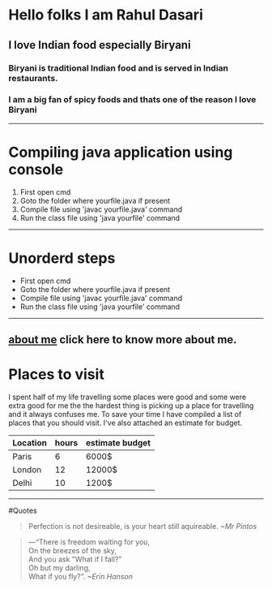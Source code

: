 # Hello folks I am  Rahul Dasari
## <h2> I love Indian food especially **Biryani**
### <h3> Biryani is traditional  **Indian food** and is served in Indian restaurants.
### I am a big fan of **spicy foods** and thats one of the reason I love **Biryani**
---
# Compiling java application using console
1. First open cmd
2. Goto the folder where yourfile.java if present
3. Compile file using 'javac yourfile.java' command 
4. Run the class file using 'java yourfile' command
---
# Unorderd steps
* First open cmd
* Goto the folder where yourfile.java if present
* Compile file using 'javac yourfile.java' command 
* Run the class file using 'java yourfile' command
---
[about me](AboutMe.md) click here to know more about me.
---
# Places to visit
I spent half of my life travelling some places were good and some were extra good for me the the hardest thing is picking up a place for travelling and it always confuses me. To save your time I have compiled a list of places that you should visit. I've also attached an estimate for budget.

| Location  | hours | estimate budget |
| --------- | ----  | -------------   |
| Paris | 6  | 6000$ |
| London  | 12  | 12000$ |
| Delhi  | 10  | 1200$ |
---
#Quotes
> Perfection is not desireable, is your heart still aquireable. 
> *~Mr Pintos*  

>—“There is freedom waiting for you,  
>On the breezes of the sky,  
>And you ask "What if I fall?"  
>Oh but my darling,  
>What if you fly?”.
> *~Erin Hanson*